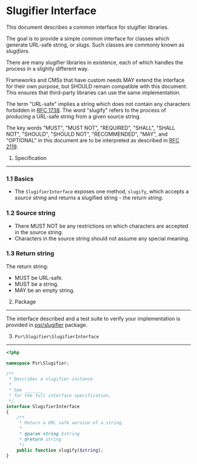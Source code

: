 Slugifier Interface
===================

This document describes a common interface for slugifier libraries.

The goal is to provide a simple common interface for classes which generate
URL-safe string, or *slugs*. Such classes are commonly known as *slugifiers*.

There are many slugifier libraries in existence, each of which handles the
process in a slightly different way.

Frameworks and CMSs that have custom needs MAY extend the interface for their own
purpose, but SHOULD remain compatible with this document. This ensures that
third-party libraries can use the same implementation.

The term "URL-safe" implies a string which does not contain any characters forbidden in
[RFC 1738][]. The word "slugify" refers to the process of producing a URL-safe string 
from a given source string.

The key words "MUST", "MUST NOT", "REQUIRED", "SHALL", "SHALL NOT", "SHOULD",
"SHOULD NOT", "RECOMMENDED", "MAY", and "OPTIONAL" in this document are to be
interpreted as described in [RFC 2119][].

[RFC 2119]: http://tools.ietf.org/html/rfc2119
[RFC 1738]: http://tools.ietf.org/html/rfc1738

1. Specification
-----------------

### 1.1 Basics

- The `SlugifierInterface` exposes one method, `slugify`, which accepts a
  *source string* and returns a slugified string - the *return string*.

### 1.2 Source string

 - There MUST NOT be any restrictions on which characters are accepted in the source string.
 - Characters in the source string should not assume any special meaning.

### 1.3 Return string

The return string:

 - MUST be URL-safe.
 - MUST be a string.
 - MAY be an empty string.

2. Package
----------

The interface described and a test suite to verify your implementation is provided 
in [psr/slugifier](https://packagist.org/__________) package.

3. `Psr\Slugifier\SlugifierInterface`
-------------------------------

```php
<?php

namespace Psr\Slugifier;

/**
 * Describes a slugifier instance
 *
 * See _______
 * for the full interface specification.
 */
interface SlugifierInterface
{
    /**
     * Return a URL safe version of a string.
     *
     * @param string $string
     * @return string
     */
    public function slugify($string);
}
```
